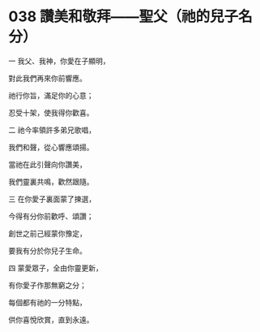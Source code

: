 # 038 讚美和敬拜——聖父（祂的兒子名分）

一 我父、我神，你愛在子顯明，

對此我們再來你前響應。

祂行你旨，滿足你的心意；

忍受十架，使我得你歡喜。

二 祂今率領許多弟兄歌唱，

我們和聲，從心響應頌揚。

當祂在此引聲向你讚美，

我們靈裏共鳴，歡然跟隨。

三 在你愛子裏面蒙了揀選，

今得有分你前歡呼、頌讚；

創世之前己經蒙你豫定，

要我有分於你兒子生命。

四 蒙愛眾子，全由你靈更新，

有你愛子作那無窮之分；

每個都有祂的一分特點，

供你喜悅欣賞，直到永遠。

